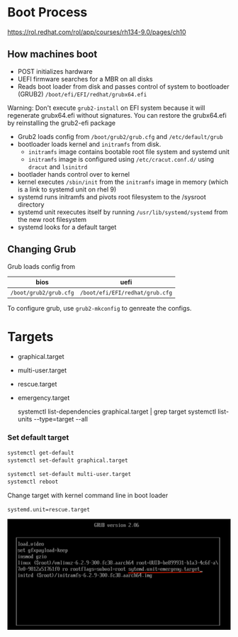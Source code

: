 # Boot Process

https://rol.redhat.com/rol/app/courses/rh134-9.0/pages/ch10



## How machines boot

- POST initializes hardware
- UEFI firmware searches for a MBR on all disks
- Reads boot loader from disk and passes control of system to bootloader (GRUB2)
`/boot/efi/EFI/redhat/grubx64.efi`

Warning: Don't execute `grub2-install` on EFI system because it will regenerate grubx64.efi without signatures. 
You can restore the grubx64.efi by reinstalling the grub2-efi package

- Grub2 loads config from `/boot/grub2/grub.cfg` and `/etc/default/grub`
- bootloader loads kernel and `initramfs` from disk. 
  - `initramfs` image contains bootable root file system and systemd unit
  - `initramfs` image is configured using `/etc/cracut.conf.d/` using `dracut` and `lsinitrd`
- bootlader hands control over to kernel
- kernel executes `/sbin/init` from the `initramfs` image in memory (which is a link to systemd unit on rhel 9)
- systemd runs initramfs and pivots root filesystem to the /sysroot directory
- systemd unit rexecutes itself by running `/usr/lib/systemd/systemd` from the new root filesystem
- systemd looks for a default target


## Changing Grub

Grub loads config from

| bios| uefi |
|---| --- |
|  `/boot/grub2/grub.cfg` | `/boot/efi/EFI/redhat/grub.cfg` |

To configure grub, use `grub2-mkconfig` to genreate the configs.


# Targets

- graphical.target
- multi-user.target
- rescue.target
- emergency.target

  systemctl list-dependencies graphical.target | grep target
  systemctl list-units --type=target --all


### Set default target

```bash
systemctl get-default
systemctl set-default graphical.target
```

```bash
systemctl set-default multi-user.target
systemctl reboot
```

Change target with kernel command line in boot loader

`systemd.unit=rescue.target`

![](./img/grub1.png)
